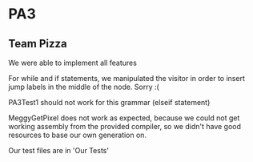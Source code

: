 # PA3
## Team Pizza

We were able to implement all features

For while and if statements, we manipulated the visitor in order to insert jump labels in the middle of the node.
Sorry :(

PA3Test1 should not work for this grammar (elseif statement)

MeggyGetPixel does not work as expected, because we could not get working assembly 
from the provided compiler, so we didn't have good resources to base our own generation on.

Our test files are in 'Our Tests'
